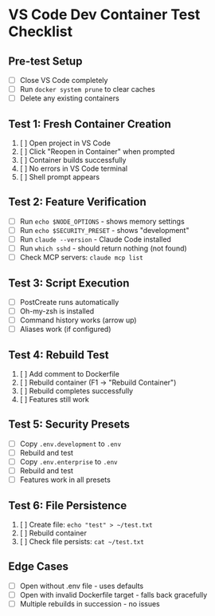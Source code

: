 # VS Code Dev Container Test Checklist

## Pre-test Setup
- [ ] Close VS Code completely
- [ ] Run `docker system prune` to clear caches
- [ ] Delete any existing containers

## Test 1: Fresh Container Creation
1. [ ] Open project in VS Code
2. [ ] Click "Reopen in Container" when prompted
3. [ ] Container builds successfully
4. [ ] No errors in VS Code terminal
5. [ ] Shell prompt appears

## Test 2: Feature Verification
- [ ] Run `echo $NODE_OPTIONS` - shows memory settings
- [ ] Run `echo $SECURITY_PRESET` - shows "development"
- [ ] Run `claude --version` - Claude Code installed
- [ ] Run `which sshd` - should return nothing (not found)
- [ ] Check MCP servers: `claude mcp list`

## Test 3: Script Execution
- [ ] PostCreate runs automatically
- [ ] Oh-my-zsh is installed
- [ ] Command history works (arrow up)
- [ ] Aliases work (if configured)

## Test 4: Rebuild Test
1. [ ] Add comment to Dockerfile
2. [ ] Rebuild container (F1 -> "Rebuild Container")
3. [ ] Rebuild completes successfully
4. [ ] Features still work

## Test 5: Security Presets
- [ ] Copy `.env.development` to `.env`
- [ ] Rebuild and test
- [ ] Copy `.env.enterprise` to `.env`
- [ ] Rebuild and test
- [ ] Features work in all presets

## Test 6: File Persistence
1. [ ] Create file: `echo "test" > ~/test.txt`
2. [ ] Rebuild container
3. [ ] Check file persists: `cat ~/test.txt`

## Edge Cases
- [ ] Open without .env file - uses defaults
- [ ] Open with invalid Dockerfile target - falls back gracefully
- [ ] Multiple rebuilds in succession - no issues